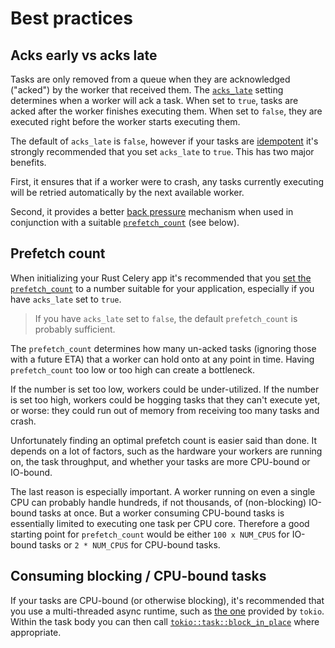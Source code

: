 # Best practices

## Acks early vs acks late

Tasks are only removed from a queue when they are acknowledged ("acked") by the worker that received them. The [`acks_late`](https://docs.rs/celery/*/celery/struct.CeleryBuilder.html#method.acks_late) setting determines when a worker will ack a task. When set to `true`, tasks are acked after the worker finishes executing them. When set to `false`, they are executed right before the worker starts executing them.

The default of `acks_late` is `false`, however if your tasks are [idempotent](https://docs.celeryproject.org/en/stable/glossary.html#term-idempotent) it's strongly recommended that you set `acks_late` to `true`. This has two major benefits.

First, it ensures that if a worker were to crash, any tasks currently executing will be retried automatically by the next available worker.

Second, it provides a better [back pressure](https://medium.com/@jayphelps/backpressure-explained-the-flow-of-data-through-software-2350b3e77ce7) mechanism when used in conjunction with a suitable [`prefetch_count`](https://docs.rs/celery/*/celery/struct.CeleryBuilder.html#method.prefetch_count) (see below).

## Prefetch count

When initializing your Rust Celery app it's recommended that you [set the `prefetch_count`](https://docs.rs/celery/*/celery/macro.app.html#optional-parameters) to a number suitable for your application, especially if you have `acks_late` set to `true`.

> If you have `acks_late` set to `false`, the default `prefetch_count` is probably sufficient.

The `prefetch_count` determines how many un-acked tasks (ignoring those with a future ETA) that a worker can hold onto at any point in time. Having `prefetch_count` too low or too high can create a bottleneck.

If the number is set too low, workers could be under-utilized. If the number is set too high, workers could be hogging tasks that they can't execute yet, or worse: they could run out of memory from receiving too many tasks and crash.

Unfortunately finding an optimal prefetch count is easier said than done. It depends on a lot of factors, such as the hardware your workers are running on, the task throughput, and whether your tasks are more CPU-bound or IO-bound.

The last reason is especially important. A worker running on even a single CPU can probably handle hundreds, if not thousands, of (non-blocking) IO-bound tasks at once. But a worker consuming CPU-bound tasks is essentially limited to executing one task per CPU core. Therefore a good starting point for `prefetch_count` would be either `100 x NUM_CPUS` for IO-bound tasks or `2 * NUM_CPUS` for CPU-bound tasks.

## Consuming blocking / CPU-bound tasks

If your tasks are CPU-bound (or otherwise blocking), it's recommended that you use a multi-threaded async runtime, such as [the one](https://docs.rs/tokio/0.2.16/tokio/runtime/index.html#threaded-scheduler) provided by `tokio`. Within the task body you can then call [`tokio::task::block_in_place`](https://docs.rs/tokio/0.2.16/tokio/task/index.html#block_in_place) where appropriate.
